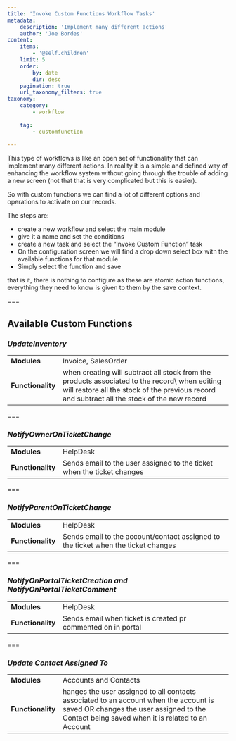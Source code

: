 ```yaml
---
title: 'Invoke Custom Functions Workflow Tasks'
metadata:
    description: 'Implement many different actions'
    author: 'Joe Bordes'
content:
    items:
        - '@self.children'
    limit: 5
    order:
        by: date
        dir: desc
    pagination: true
    url_taxonomy_filters: true
taxonomy:
    category:
        - workflow
        
    tag:
        - customfunction
       
---
```


This type of workflows is like an open set of functionality that can implement many different actions. In reality it is a simple and defined way of enhancing the workflow system without going through the trouble of adding a new screen (not that that is very complicated but this is easier).

So with custom functions we can find a lot of different options and operations to activate on our records.

The steps are:

-   create a new workflow and select the main module
-   give it a name and set the conditions
-   create a new task and select the “Invoke Custom Function” task
-   On the configuration screen we will find a drop down select box with the available functions for that module
-   Simply select the function and save

that is it, there is nothing to configure as these are atomic action functions, everything they need to know is given to them by the save context.

===
## Available Custom Functions

### ***UpdateInventory***


<table class="table table-striped">
<tbody>
<tr>
<td><strong>Modules</strong></td>
<td>Invoice, SalesOrder</td>
</tr>
<tr>
<td><strong>Functionality</strong></td>
<td>when creating will subtract all stock from the products associated to the record\ when editing will restore all the stock of the previous record and subtract all the stock of the new record</td>
</tr>
</tbody>
</table>

===


### ***NotifyOwnerOnTicketChange***


<table class="table table-striped">
<tbody>
<tr>
<td><strong>Modules</strong></td>
<td>HelpDesk</td>
</tr>
<tr>
<td><strong>Functionality</strong></td>
<td>Sends email to the user assigned to the ticket when the ticket changes</td>
</tr>
</tbody>
</table>


===


### ***NotifyParentOnTicketChange***


<table class="table table-striped">
<tbody>
<tr>
<td><strong>Modules</strong></td>
<td>HelpDesk</td>
</tr>
<tr>
<td><strong>Functionality</strong></td>
<td>Sends email to the account/contact assigned to the ticket when the ticket changes</td>
</tr>
</tbody>
</table>


===


### ***NotifyOnPortalTicketCreation and NotifyOnPortalTicketComment***


<table class="table table-striped">
<tbody>
<tr>
<td><strong>Modules</strong></td>
<td>HelpDesk</td>
</tr>
<tr>
<td><strong>Functionality</strong></td>
<td>Sends email when ticket is created pr commented on in portal</td>
</tr>
</tbody>
</table>


===


### ***Update Contact Assigned To***


<table class="table table-striped">
<tbody>
<tr>
<td><strong>Modules</strong></td>
<td>Accounts and Contacts</td>
</tr>
<tr>
<td><strong>Functionality</strong></td>
<td>hanges the user assigned to all contacts associated to an account when the account is saved OR changes the user assigned to the Contact being saved when it is related to an Account</td>
</tr>
</tbody>
</table>


